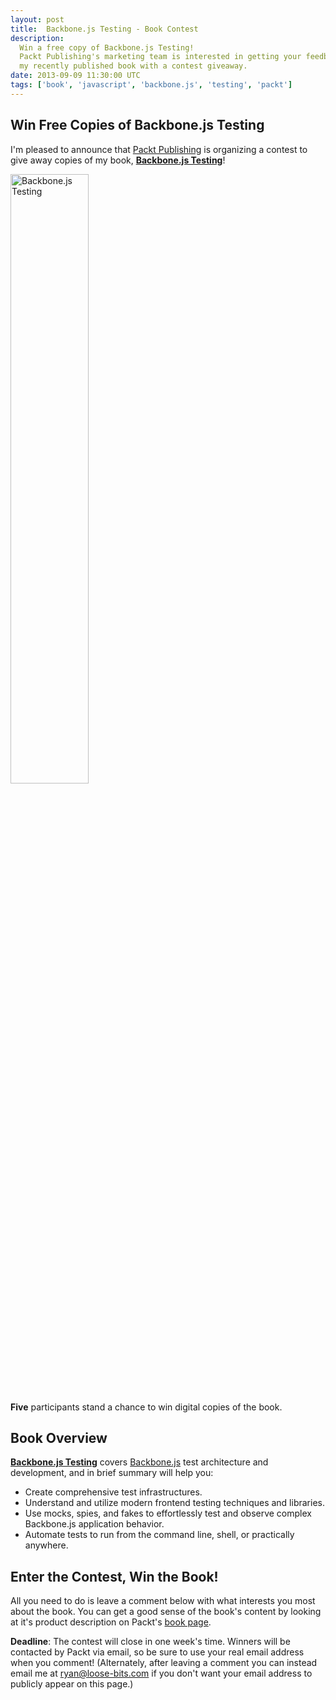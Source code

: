 ```yaml
---
layout: post
title:  Backbone.js Testing - Book Contest
description:
  Win a free copy of Backbone.js Testing!
  Packt Publishing's marketing team is interested in getting your feedback on
  my recently published book with a contest giveaway.
date: 2013-09-09 11:30:00 UTC
tags: ['book', 'javascript', 'backbone.js', 'testing', 'packt']
---
```


## Win Free Copies of Backbone.js Testing

I'm pleased to announce that [Packt Publishing][packtpub] is organizing a
contest to give away copies of my book, **[Backbone.js Testing][book_packt]**!

<div class="pull-center">
  <a href="http://www.packtpub.com/backbonejs-testing/book">
    <img class="bordered"
         style="width: 50%; max-width: 250px;"
         alt="Backbone.js Testing"
         title="Backbone.js Testing"
         src="{{ site.baseurl }}media/img/2013/06/13/book-cover.jpg" />
  </a>
  <p />
</div>

**Five** participants stand a chance to win digital copies of the book.

## Book Overview
**[Backbone.js Testing][book_packt]** covers [Backbone.js][backbone] test
architecture and development, and in brief summary will help you:

* Create comprehensive test infrastructures.
* Understand and utilize modern frontend testing techniques and libraries.
* Use mocks, spies, and fakes to effortlessly test and observe complex
  Backbone.js application behavior.
* Automate tests to run from the command line, shell, or practically anywhere.

## Enter the Contest, Win the Book!

All you need to do is leave a comment below with what interests you most about
the book. You can get a good sense of the book's content by looking at it's
product description on Packt's [book page][book_packt].

**Deadline**: The contest will close in one week's time. Winners will be
contacted by Packt via email, so be sure to use your real email address when
you comment! (Alternately, after leaving a comment you can instead email me
at [ryan@loose-bits.com](mailto:ryan@loose-bits.com) if you don't want your
email address to publicly appear on this page.)

<!-- more start -->

[backbone]: http://backbonejs.org/
[packtpub]: http://www.packtpub.com/
[book_repo]: https://github.com/ryan-roemer/backbone-testing/
[book_site]: http://backbone-testing.com/
[book_packt]: http://www.packtpub.com/backbonejs-testing/book
[sinon]: http://sinonjs.org/
[mocha]: http://visionmedia.github.io/mocha/
[chai]: http://chaijs.com/

<!-- more end -->
